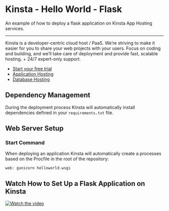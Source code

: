 # Kinsta - Hello World - Flask

An example of how to deploy a flask application on Kinsta App Hosting services.

---
Kinsta is a developer-centric cloud host / PaaS. We’re striving to make it easier for you to share your web projects with your users. Focus on coding and building, and we’ll take care of deployment and provide fast, scalable hosting. + 24/7 expert-only support.

- [Start your free trial](https://kinsta.com/signup/?product_type=app-db)
- [Application Hosting](https://kinsta.com/application-hosting)
- [Database Hosting](https://kinsta.com/database-hosting)

## Dependency Management

During the deployment process Kinsta will automatically install dependencies defined in your `requirements.txt` file.

## Web Server Setup

### Start Command

When deploying an application Kinsta will automatically create a processes based on the Procfile in the root of the repository:

```
web: gunicorn helloworld.wsgi
```

## Watch How to Set Up a Flask Application on Kinsta
[![Watch the video](https://img.youtube.com/vi/80skDMcZK28/maxresdefault.jpg)](https://www.youtube.com/watch?v=80skDMcZK28)
